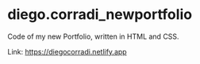 # diego.corradi_newportfolio

Code of my new Portfolio, written in HTML and CSS.

Link: https://diegocorradi.netlify.app
